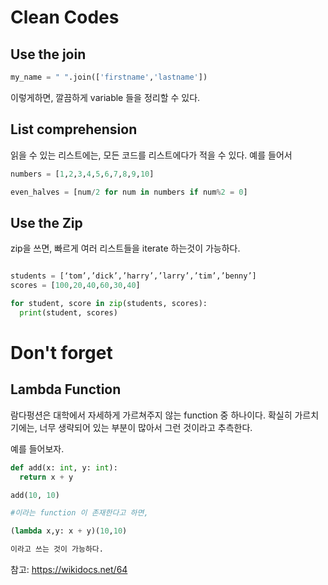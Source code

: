# Clean Codes

## Use the join

```python
my_name = " ".join(['firstname','lastname'])
```
이렇게하면, 깔끔하게 variable 들을 정리할 수 있다.

## List comprehension
읽을 수 있는 리스트에는, 모든 코드를 리스트에다가 적을 수 있다.
예를 들어서

```python
numbers = [1,2,3,4,5,6,7,8,9,10]

even_halves = [num/2 for num in numbers if num%2 = 0]
```

## Use the Zip
zip을 쓰면, 빠르게 여러 리스트들을 iterate 하는것이 가능하다.

```python

students = [‘tom’,’dick’,’harry’,’larry’,’tim’,’benny’]
scores = [100,20,40,60,30,40]

for student, score in zip(students, scores):
  print(student, scores)


```



# Don't forget
## Lambda Function

람다펑션은 대학에서 자세하게 가르쳐주지 않는 function 중 하나이다.
확실히 가르치기에는, 너무 생략되어 있는 부분이 많아서 그런 것이라고 추측한다.

예를 들어보자.

```python
def add(x: int, y: int):
  return x + y

add(10, 10)

#이라는 function 이 존재한다고 하면,

(lambda x,y: x + y)(10,10)

이라고 쓰는 것이 가능하다.

```

참고: https://wikidocs.net/64
